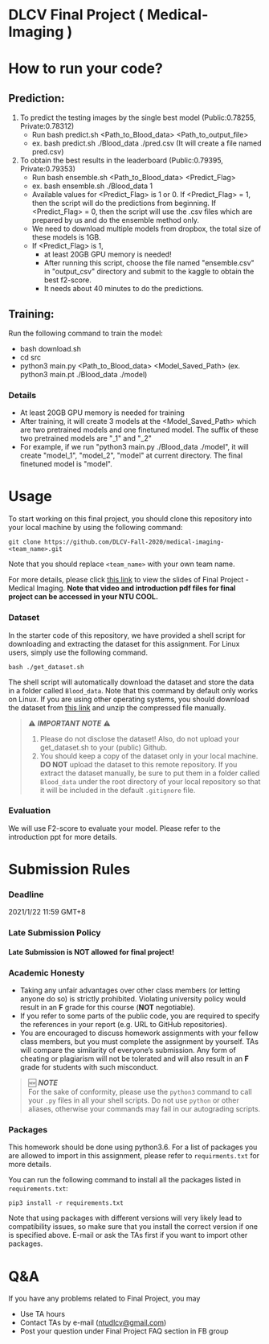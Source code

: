 # DLCV Final Project ( Medical-Imaging )

# How to run your code?
## Prediction:
1. To predict the testing images by the single best model (Public:0.78255, Private:0.78312)
    - Run bash predict.sh <Path_to_Blood_data> <Path_to_output_file>
    - ex. bash predict.sh ./Blood_data ./pred.csv (It will create a file named pred.csv)
2. To obtain the best results in the leaderboard (Public:0.79395, Private:0.79353)
    - Run bash ensemble.sh <Path_to_Blood_data> <Predict_Flag>
    - ex. bash ensemble.sh ./Blood_data 1
    - Available values for <Predict_Flag> is 1 or 0. If <Predict_Flag> = 1, then the script will do the predictions from beginning. If <Predict_Flag> = 0, then the script will use the .csv files which are prepared by us and do the ensemble method only.
    - We need to download multiple models from dropbox, the total size of these models is 1GB.
    - If <Predict_Flag> is 1,
        - at least 20GB GPU memory is needed!
        - After running this script, choose the file named "ensemble.csv" in "output_csv" directory and submit to the kaggle to obtain the best f2-score.
        - It needs about 40 minutes to do the predictions.

## Training:
Run the following command to train the model:
- bash download.sh
- cd src
- python3 main.py <Path_to_Blood_data> <Model_Saved_Path> (ex. python3 main.pt ./Blood_data ./model)

### Details
- At least 20GB GPU memory is needed for training
- After training, it will create 3 models at the <Model_Saved_Path> which are two pretrained models and one finetuned model. The suffix of these two pretrained models are "_1" and "_2"
- For example, if we run "python3 main.py ./Blood_data ./model", it will create "model_1", "model_2", "model" at current directory. The final finetuned model is "model".

    
# Usage
To start working on this final project, you should clone this repository into your local machine by using the following command:

    git clone https://github.com/DLCV-Fall-2020/medical-imaging-<team_name>.git
Note that you should replace `<team_name>` with your own team name.

For more details, please click [this link](https://docs.google.com/presentation/d/1T8Wh9rM5zCiuMVCulDCZwX9JZZ9Mqgd0Yr3uqgPpe1I/edit?usp=sharing) to view the slides of Final Project - Medical Imaging. **Note that video and introduction pdf files for final project can be accessed in your NTU COOL.**

### Dataset
In the starter code of this repository, we have provided a shell script for downloading and extracting the dataset for this assignment. For Linux users, simply use the following command.

    bash ./get_dataset.sh
The shell script will automatically download the dataset and store the data in a folder called `Blood_data`. Note that this command by default only works on Linux. If you are using other operating systems, you should download the dataset from [this link](https://drive.google.com/file/d/1XY5twJuNLU-tJL-sr5-efTMPqbOtodS6/view?usp=sharing) and unzip the compressed file manually.

> ⚠️ ***IMPORTANT NOTE*** ⚠️  
> 1. Please do not disclose the dataset! Also, do not upload your get_dataset.sh to your (public) Github.
> 2. You should keep a copy of the dataset only in your local machine. **DO NOT** upload the dataset to this remote repository. If you extract the dataset manually, be sure to put them in a folder called `Blood_data` under the root directory of your local repository so that it will be included in the default `.gitignore` file.

### Evaluation
We will use F2-score to evaluate your model. Please refer to the introduction ppt for more details.

# Submission Rules
### Deadline
2021/1/22 11:59 GMT+8

### Late Submission Policy
#### Late Submission is NOT allowed for final project!

### Academic Honesty
-   Taking any unfair advantages over other class members (or letting anyone do so) is strictly prohibited. Violating university policy would result in an **F** grade for this course (**NOT** negotiable).    
-   If you refer to some parts of the public code, you are required to specify the references in your report (e.g. URL to GitHub repositories).      
-   You are encouraged to discuss homework assignments with your fellow class members, but you must complete the assignment by yourself. TAs will compare the similarity of everyone’s submission. Any form of cheating or plagiarism will not be tolerated and will also result in an **F** grade for students with such misconduct.

> 🆕 ***NOTE***  
> For the sake of conformity, please use the `python3` command to call your `.py` files in all your shell scripts. Do not use `python` or other aliases, otherwise your commands may fail in our autograding scripts.

### Packages
This homework should be done using python3.6. For a list of packages you are allowed to import in this assignment, please refer to `requirments.txt` for more details.

You can run the following command to install all the packages listed in `requirements.txt`:

    pip3 install -r requirements.txt

Note that using packages with different versions will very likely lead to compatibility issues, so make sure that you install the correct version if one is specified above. E-mail or ask the TAs first if you want to import other packages.


# Q&A
If you have any problems related to Final Project, you may
- Use TA hours
- Contact TAs by e-mail ([ntudlcv@gmail.com](mailto:ntudlcv@gmail.com))
- Post your question under Final Project FAQ section in FB group
